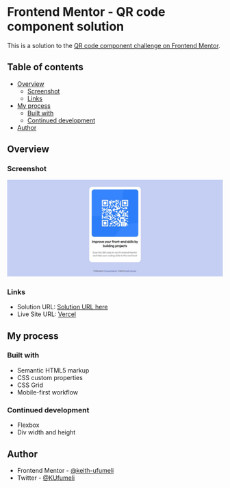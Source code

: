 # Frontend Mentor - QR code component solution

This is a solution to the [QR code component challenge on Frontend Mentor](https://www.frontendmentor.io/challenges/qr-code-component-iux_sIO_H). 

## Table of contents

- [Overview](#overview)
  - [Screenshot](#screenshot)
  - [Links](#links)
- [My process](#my-process)
  - [Built with](#built-with)
  - [Continued development](#continued-development)
- [Author](#author)


## Overview

### Screenshot

![](./screenshot.jpg)


### Links

- Solution URL: [Solution URL here](https://www.frontendmentor.io/solutions/responsive-qr-code-component-using-css-grids-Q768ksCCEY)
- Live Site URL: [Vercel](qr-code-component-vegitlia1-keith-ufumeli.vercel.app)

## My process

### Built with

- Semantic HTML5 markup
- CSS custom properties
- CSS Grid
- Mobile-first workflow


### Continued development

- Flexbox 
- Div width and height


## Author

- Frontend Mentor - [@keith-ufumeli](https://www.frontendmentor.io/profile/keith-ufumeli)
- Twitter - [@KUfumeli](https://www.twitter.com/KUfumeli)



